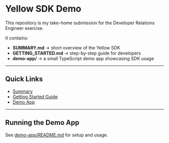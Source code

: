 # Yellow SDK Demo

This repository is my take-home submission for the Developer Relations Engineer exercise.

It contains:

- **SUMMARY.md** → short overview of the Yellow SDK
- **GETTING_STARTED.md** → step-by-step guide for developers
- **demo-app/** → a small TypeScript demo app showcasing SDK usage

---

## Quick Links

- [Summary](./SUMMARY.md)
- [Getting Started Guide](./GETTING_STARTED.md)
- [Demo App](./demo-app)

---

## Running the Demo App

See [demo-app/README.md](./demo-app/README.md) for setup and usage.

